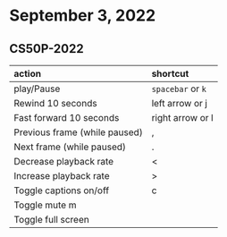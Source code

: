 # September 3, 2022

## CS50P-2022

| action     | shortcut          |
|:-----------|:------------------|
| play/Pause | `spacebar` or `k` |
| Rewind 10 seconds|	left arrow or j
| Fast forward 10 seconds|	right arrow or l
| Previous frame (while paused)|	,
| Next frame (while paused)|	.
| Decrease playback rate|	<
| Increase playback rate|	>
| Toggle captions on/off|	c
| Toggle mute	m
| Toggle full screen       |               |
